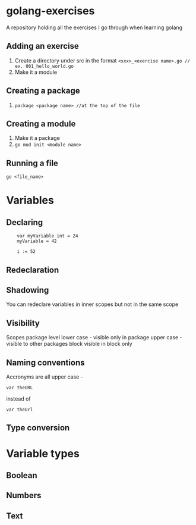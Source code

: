 # golang-exercises
A repository holding all the exercises I go through when learning golang

## Adding an exercise
1. Create a directory under src in the format ```<xxx>_<exercise name>.go // ex. 001_hello_world.go``` 
2. Make it a module

## Creating a package
1. ```package <package name> //at the top of the file```

## Creating a module
1. Make it a package
2. ```go mod init <module name>```

## Running a file
```go <file_name>```


# Variables

## Declaring
```
    var myVariable int = 24
	myVariable = 42

	i := 52
```
## Redeclaration
## Shadowing
You can redeclare variables in inner scopes but not in the same scope
## Visibility
Scopes
    package level
        lower case - visible only in package
        upper case - visible to other packages
    block
        visible in block only
## Naming conventions
Accronyms are all upper case - 

```var theURL```

instead of 

```var theUrl```
## Type conversion


# Variable types
## Boolean
## Numbers
## Text